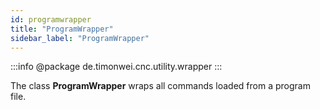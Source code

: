 ```yaml
---
id: programwrapper
title: "ProgramWrapper"
sidebar_label: "ProgramWrapper"
---
```


:::info
@package de.timonwei.cnc.utility.wrapper
:::

The class **ProgramWrapper** wraps all commands loaded from a program file.